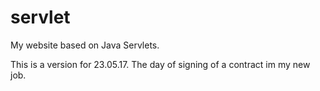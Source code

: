 # servlet
My website based on Java Servlets.

This is a version for 23.05.17. The day of signing of a contract im my new job. 
